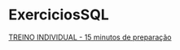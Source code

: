 # ExerciciosSQL

<a href="https://inspertecweb.github.io/ExerciciosSQL/bd2.html">TREINO INDIVIDUAL - 15 minutos de preparação</a>

<!-- 20 minutos de desafio em dupla...-->


<!-- <a href="https://inspertecweb.github.io/ExerciciosSQL/bd1.html">FOR REAL - DUPLAS - Comunicar quando atingir 100%</a> -->

